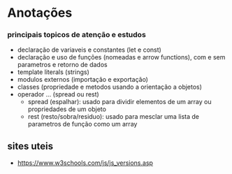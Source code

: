 # Anotações

### principais topicos de atenção e estudos
- declaração de variaveis e constantes (let e const)
- declaração e uso de funções (nomeadas e arrow functions), com e sem parametros e retorno de dados
- template literals (strings)
- modulos externos (importação e exportação)
- classes (propriedade e metodos usando a orientação a objetos)
- operador ... (spread ou rest)
    - spread (espalhar): usado para dividir elementos de um array ou propriedades de um objeto
    - rest (resto/sobra/residuo): usado para mesclar uma lista de parametros de função como um array 

## sites uteis
- https://www.w3schools.com/js/js_versions.asp

